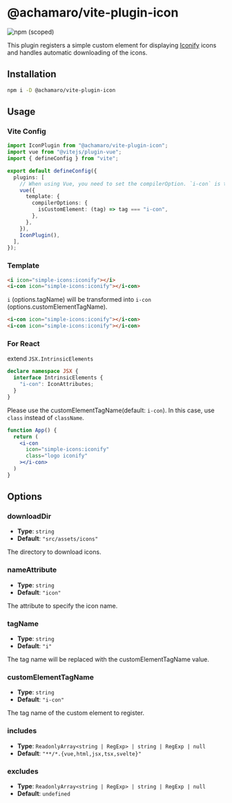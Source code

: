 # @achamaro/vite-plugin-icon

![npm (scoped)](https://img.shields.io/npm/v/@achamaro/vite-plugin-icon)

[Iconify]: https://iconify.design/

This plugin registers a simple custom element for displaying [Iconify] icons and handles automatic downloading of the icons.

## Installation

```sh
npm i -D @achamaro/vite-plugin-icon
```

## Usage

### Vite Config

```typescript
import IconPlugin from "@achamaro/vite-plugin-icon";
import vue from "@vitejs/plugin-vue";
import { defineConfig } from "vite";

export default defineConfig({
  plugins: [
    // When using Vue, you need to set the compilerOption. `i-con` is the default value for `options.customElementTagName`.
    vue({
      template: {
        compilerOptions: {
          isCustomElement: (tag) => tag === "i-con",
        },
      },
    }),
    IconPlugin(),
  ],
});
```

### Template

```html
<i icon="simple-icons:iconify"></i>
<i-con icon="simple-icons:iconify"></i-con>
```

`i` (options.tagName) will be transformed into `i-con` (options.customElementTagName).

```html
<i-con icon="simple-icons:iconify"></i-con>
<i-con icon="simple-icons:iconify"></i-con>
```

### For React

extend `JSX.IntrinsicElements`

```ts
declare namespace JSX {
  interface IntrinsicElements {
    "i-con": IconAttributes;
  }
}
```

Please use the customElementTagName(default: `i-con`). In this case, use `class` instead of `className`.

```jsx
function App() {
  return (
    <i-con
      icon="simple-icons:iconify"
      class="logo iconify"
    ></i-con>
  )
}
```

## Options

### downloadDir

- **Type**: `string`
- **Default**: `"src/assets/icons"`

The directory to download icons.

### nameAttribute

- **Type**: `string`
- **Default**: `"icon"`

The attribute to specify the icon name.

### tagName

- **Type**: `string`
- **Default**: `"i"`

The tag name will be replaced with the customElementTagName value.

### customElementTagName

- **Type**: `string`
- **Default**: `"i-con"`

The tag name of the custom element to register.

### includes

- **Type**: `ReadonlyArray<string | RegExp> | string | RegExp | null`
- **Default**: `"**/*.{vue,html,jsx,tsx,svelte}"`

### excludes

- **Type**: `ReadonlyArray<string | RegExp> | string | RegExp | null`
- **Default**: `undefined`
